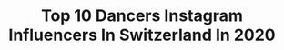 ---
title: Top 10 Dancers Instagram Influencers In Switzerland In 2020
description: >-
  Find top dancers Instagram influencers in Switzerland in 2020. Most popular hashtags: #switzerland #model #dance #photography.
platform: Instagram
profiles:
  - username: "stylouz_cosplay"
    fullname: >-
      Stylouz
    location: "Switzerland"
    followers: 23836
    engagement: 938
    commentsToLikes: 0.047234
    id: ck0w4uulj0ilv0i19y5r8uetg
    verified: false
    hashtags: "#cosplay, #mihawkcosplay, #jjbacosplay, #truedamagecosplay"
  - username: "dominiquesallaum"
    fullname: >-
      Dominique Scarlett Sallaum
    location: "Switzerland"
    followers: 17666
    engagement: 656
    commentsToLikes: 0.078037
    id: ck8t1syxbwwl80j78601m2jik
    verified: false
    hashtags: "#myboy, #family, #mirage, #home"
  - username: "chrismif"
    fullname: >-
      Chris
    location: "Switzerland"
    followers: 7891
    engagement: 1507
    commentsToLikes: 0.027355
    id: ck5c2qebzxro20i113qoav1dl
    verified: false
    hashtags: "#life, #lyrical, #onmyown, #mustache"
  - username: "paulineschopfer"
    fullname: >-
      Pauline Schopfer 💃
    location: "Switzerland"
    followers: 10090
    engagement: 611
    commentsToLikes: 0.055510
    id: ck15urtqloae70i19p53c3dy0
    verified: false
    hashtags: "#like, #lifestyle, #white, #stayathome"
  - username: "marcoandredasilva"
    fullname: >-
      Marco Andre Da Silva
    location: "Switzerland"
    followers: 20542
    engagement: 641
    commentsToLikes: 0.037896
    id: ck5hppft8rr460i118dbsp2c7
    verified: false
    hashtags: "#starbucksrtd, #quotes, #weekend, #headsup"
  - username: "marce_hl"
    fullname: >-
      Marcelo Letra
    location: "Switzerland"
    followers: 2505
    engagement: 1385
    commentsToLikes: 0.068283
    id: ck5cimgtrsxct0i11mzs5d3jw
    verified: false
    hashtags: "#street, #polaroid, #trash, #dancevideo"
  - username: "jennifer_rissi"
    fullname: >-
      Jennifer Rissi 🇨🇭
    location: "Switzerland"
    followers: 8591
    engagement: 500
    commentsToLikes: 0.026866
    id: ck8t7x12bi98o0j78qn2a4f1u
    verified: false
    hashtags: "#model, #ink, #cafe, #lingerie"
  - username: "sohailzavahir"
    fullname: >-
      Sohail Zavahir
    location: "Switzerland"
    followers: 5335
    engagement: 789
    commentsToLikes: 0.013569
    id: ck8swn2uael870j78uzyq5gdi
    verified: false
    hashtags: "#obey, #travisscott, #marrakech, #defshop"
  - username: "poppinc_official_wg"
    fullname: >-
      Poppin’C - RED BULL  DANCER
    location: "Switzerland"
    followers: 22517
    engagement: 580
    commentsToLikes: 0.054484
    id: ck6txv8xb01sq0j71vzx8t457
    verified: false
    hashtags: "#happy, #redbulldance, #beautiful, #steeetdance"
  - username: "arinaluisa"
    fullname: >-
      A R I N A 🌈
    location: "Switzerland"
    followers: 34733
    engagement: 576
    commentsToLikes: 0.027403
    id: ck5hk4xhmhsnr0i11nhzpws2l
    verified: false
    hashtags: "#arinaluisa, #musical, #mood, #housemusic"
---
